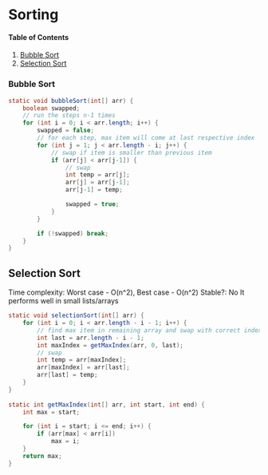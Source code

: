 # Sorting

#### Table of Contents

1. [Bubble Sort](#bubble-sort)  
2. [Selection Sort](#selection-sort)

### Bubble Sort
```java
static void bubbleSort(int[] arr) {
    boolean swapped;
    // run the steps n-1 times
    for (int i = 0; i < arr.length; i++) {
        swapped = false;
        // for each step, max item will come at last respective index
        for (int j = 1; j < arr.length - i; j++) {
            // swap if item is smaller than previous item
            if (arr[j] < arr[j-1]) {
                // swap
                int temp = arr[j];
                arr[j] = arr[j-1];
                arr[j-1] = temp;

                swapped = true;
            }
        }

        if (!swapped) break;
    }
}
```

## Selection Sort
Time complexity: Worst case - O(n^2), Best case - O(n^2)
Stable?: No
It performs well in small lists/arrays

```java
static void selectionSort(int[] arr) {
    for (int i = 0; i < arr.length - i - 1; i++) {
        // find max item in remaining array and swap with correct index
        int last = arr.length - i - 1;
        int maxIndex = getMaxIndex(arr, 0, last);
        // swap
        int temp = arr[maxIndex];
        arr[maxIndex] = arr[last];
        arr[last] = temp;
    }
}
    
static int getMaxIndex(int[] arr, int start, int end) {
    int max = start;

    for (int i = start; i <= end; i++) {
        if (arr[max] < arr[i])
            max = i;
    }
    return max;
}
```